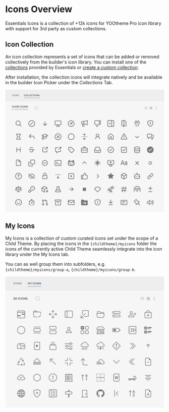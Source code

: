 # Icons Overview

Essentials Icons is a collection of +12k icons for YOOtheme Pro icon library with support for 3rd party as custom collections.

## Icon Collection

An icon collection represents a set of icons that can be added or removed collectively from the builder's icon library. You can install one of the [collections](./collections) provided by Essentials or [create a custom collection](./custom-collection).

After installation, the collection icons will integrate natively and be available in the builder Icon Picker under the _Collections_ Tab.

![Icon Collections](./assets/icon-collections.webp)

## My Icons

My Icons is a collection of custom curated icons set under the scope of a Child Theme. By placing the icons in the `{childtheme}/myicons` folder the icons of the currently active Child Theme seamlessly integrate into the icon library under the My Icons tab.

You can as well group them into subfolders, e.g. `{childtheme}/myicons/group-a`, `{childtheme}/myicons/group-b`.

![My Icons](./assets/my-icons.webp)
